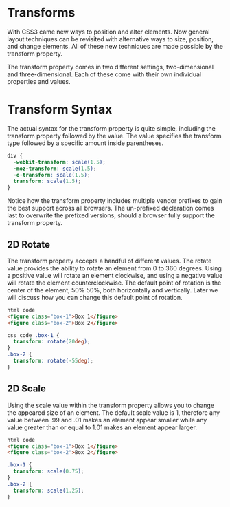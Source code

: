 # Transforms

With CSS3 came new ways to position and alter elements. Now general layout techniques can be revisited with alternative ways to size, position, and change elements. All of these new techniques are made possible by the transform property.

The transform property comes in two different settings, two-dimensional and three-dimensional. Each of these come with their own individual properties and values.

# Transform Syntax

The actual syntax for the transform property is quite simple, including the transform property followed by the value. The value specifies the transform type followed by a specific amount inside parentheses.

```css
div {
  -webkit-transform: scale(1.5);
  -moz-transform: scale(1.5);
  -o-transform: scale(1.5);
  transform: scale(1.5);
}
```

Notice how the transform property includes multiple vendor prefixes to gain the best support across all browsers. The un-prefixed declaration comes last to overwrite the prefixed versions, should a browser fully support the transform property.

## 2D Rotate

The transform property accepts a handful of different values. The rotate value provides the ability to rotate an element from 0 to 360 degrees. Using a positive value will rotate an element clockwise, and using a negative value will rotate the element counterclockwise. The default point of rotation is the center of the element, 50% 50%, both horizontally and vertically. Later we will discuss how you can change this default point of rotation.

```html
html code
<figure class="box-1">Box 1</figure>
<figure class="box-2">Box 2</figure>
```

```css
css code .box-1 {
  transform: rotate(20deg);
}
.box-2 {
  transform: rotate(-55deg);
}
```

## 2D Scale

Using the scale value within the transform property allows you to change the appeared size of an element. The default scale value is 1, therefore any value between .99 and .01 makes an element appear smaller while any value greater than or equal to 1.01 makes an element appear larger.

```html
html code
<figure class="box-1">Box 1</figure>
<figure class="box-2">Box 2</figure>
```

```css
.box-1 {
  transform: scale(0.75);
}
.box-2 {
  transform: scale(1.25);
}
```

